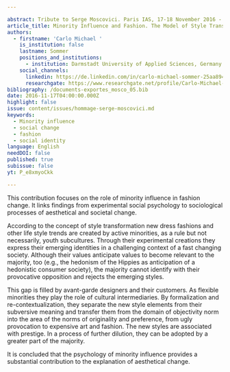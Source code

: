 ```yaml
---

abstract: Tribute to Serge Moscovici. Paris IAS, 17-18 November 2016 - Session 1
article_title: Minority Influence and Fashion. The Model of Style Transformation
authors:
  - firstname: 'Carlo Michael '
    is_institution: false
    lastname: Sommer
    positions_and_institutions:
      - institution: Darmstadt University of Applied Sciences, Germany
    social_channels:
      linkedin: https://de.linkedin.com/in/carlo-michael-sommer-25aa894
      researchgate: https://www.researchgate.net/profile/Carlo-Michael-Sommer
bibliography: /documents-exportes_mosco_05.bib
date: 2016-11-17T04:00:00.000Z
highlight: false
issue: content/issues/hommage-serge-moscovici.md
keywords:
  - Minority influence
  - social change
  - fashion
  - social identity
language: English
needDOI: false
published: true
subissue: false
yt: P_e8xmyoCkk

---
```



This contribution focuses on the role of minority influence in fashion change. It links findings from experimental social psychology to sociological processes of aesthetical and societal change.

According to the concept of style transformation new dress fashions and other life style trends are created by active minorities, as a rule but not necessarily, youth subcultures. Through their experimental creations they express their emerging identities in a challenging context of a fast changing society. Although their values anticipate values to become relevant to the majority, too (e.g., the hedonism of the Hippies as anticipation of a hedonistic consumer society), the majority cannot identify with their provocative opposition and rejects the emerging styles.

This gap is filled by avant-garde designers and their customers. As flexible minorities they play the role of cultural intermediaries. By formalization and re-contextualization, they separate the new style elements from their subversive meaning and transfer them from the domain of objectivity norm into the area of the norms of originality and preference, from ugly provocation to expensive art and fashion. The new styles are associated with prestige. In a process of further dilution, they can be adopted by a greater part of the majority.

It is concluded that the psychology of minority influence provides a substantial contribution to the explanation of aesthetical change.

<Youtube yt="P_e8xmyoCkk" caption="Minority Influence and Fashion. The Model of Style Transformation"></Youtube>